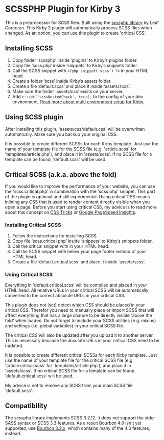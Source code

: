 # SCSSPHP Plugin for Kirby 3

This is a preprocessor for SCSS files. Built using the [scssphp library](https://github.com/leafo/scssphp) by Leaf Corcoran. This Kirby 3 plugin will automatically process SCSS files when changed. As an option, you can use this plugin to create 'critical CSS'.

## Installing SCSS

1. Copy folder ‘scssphp’ inside ‘plugins’ to Kirby’s plugins folder.
2. Copy file ‘scss.php’ inside ‘snippets’ to Kirby’s snippets folder.
3. Call the SCSS snippet with `<?php snippet('scss') ?>` in your HTML head.
4. Create a folder ‘scss’ inside Kirby’s assets folder.
5. Create a file ‘default.scss’ and place it inside ‘assets/scss’.
6. Make sure the folder ‘assets/css’ exists on your server.
7. Add `c::set('scssNestedCheck', true);` to the config of your dev environment. [Read more about multi environment setup for Kirby](https://getkirby.com/docs/developer-guide/configuration/options#multi-environment-setup).

## Using SCSS plugin

After installing this plugin, 'assets/css/default.css' will be overwritten automatically. Make sure you backup your original CSS.

It is possible to create different SCSSs for each Kirby template. Just use the name of your template file for the SCSS file (e.g. 'article.scss' for 'templates/article.php'), and place it in 'assets/scss'. If no SCSS file for a template can be found, 'default.scss' will be used.

## Critical SCSS (a.k.a. above the fold)

If you would like to improve the performance of your website, you can use the 'scss.critical.php' in combination with the 'scss.php' snippet. This part of the plugin is optional and still experimental. Using critical CSS means inlining any CSS that is used to render content directly visible when you open a page. Before you start using critical CSS, my advice is to read more about this concept on [CSS Tricks](https://css-tricks.com/authoring-critical-fold-css/) or [Google PageSpeed Insights](https://developers.google.com/speed/docs/insights/PrioritizeVisibleContent).

### Installing Critical SCSS

1. Follow the instructions for installing SCSS.
2. Copy file ‘scss.critical.php’ inside ‘snippets’ to Kirby’s snippets folder.
3. Call the critical snippet with <?php snippet('scss.critical') ?> in your HTML head.
4. Call the SCSS snippet with <?php snippet('scss') ?> below your page footer instead of your HTML head.
5. Create a file ‘default.critical.scss’ and place it inside ‘assets/scss’.

### Using Critical SCSS

Everything in 'default.critical.scss' will be compiled and placed in your HTML head. All relative URLs in your critical SCSS will be automatically converted to the correct absolute URLs in your critical CSS.

This plugin does not (yet) detect which CSS should be placed in your critical CSS. Therefor you need to manually place or import SCSS that will affect everything that has a large chance to be directly visible 'above the fold' when loaded. Do not forget to include your SCSS utilities (e.g. mixins) and settings (i.e. global variables) in your critical SCSS file.

The critical CSS will also be updated after you upload it to another server. This is necessary because the absolute URLs in your critical CSS need to be updated.

It is possible to create different critical SCSSs for each Kirby template. Just use the name of your template file for the critical SCSS file (e.g. 'article.critical.scss' for 'templates/article.php'), and place it in 'assets/scss'. If no critical SCSS file for a template can be found, 'default.critical.scss' will be used.

My advice is not to remove any SCSS from your main SCSS file 'default.scss'.

## Compatibility

The scssphp library implements SCSS 3.2.12. It does not support the older SASS syntax or SCSS 3.3 features. As a result Bourbon 4.0 isn't yet supported, use [Bourbon 3.2.x](https://github.com/thoughtbot/bourbon/tree/v3.2.4), which contains many of the 4.0 features, instead.
